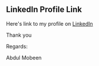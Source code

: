 

## LinkedIn Profile Link
 Here's link to my profile on [LinkedIn](https://www.linkedin.com/in/mobeendev) 

Thank you

Regards:

Abdul Mobeen



